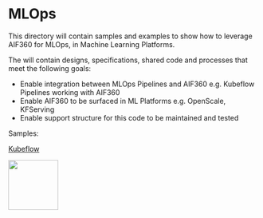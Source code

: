 # MLOps

This directory will contain samples and examples to show how to leverage AIF360 for MLOps, in Machine Learning Platforms.

The will contain designs, specifications, shared code and processes that meet the following goals:
* Enable integration between MLOps Pipelines and AIF360 e.g. Kubeflow Pipelines working with AIF360
* Enable AIF360 to be surfaced in ML Platforms e.g. OpenScale, KFServing
* Enable support structure for this code to be maintained and tested

Samples:

[Kubeflow](kubeflow/)

<img src="https://www.kubeflow.org/images/logo.svg" width="100">

